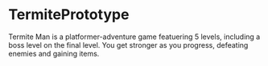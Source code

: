 # TermitePrototype
Termite Man is a platformer-adventure game featuering 5 levels, including a boss level on the final level. You get stronger as you progress, defeating enemies and gaining items.
